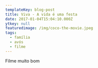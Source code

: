```yaml
---
templateKey: blog-post
title: Viva - A vida é uma festa
date: 2017-01-04T15:04:10.000Z
ytkey: null
featuredimage: /img/coco-the-movie.jpeg
tags:
  - família
  - avós
  - filme
---
```

Filme muito bom
